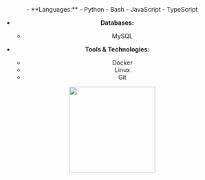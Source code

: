 <div align="center">
- **Languages:**
  - Python
  - Bash
  - JavaScript
  - TypeScript

- **Databases:**
  - MySQL

- **Tools & Technologies:**
  - Docker
  - Linux
  - Git

<p>
<a href="https://github.com/TheSilver1023">
  <img height="200em" src="https://github-readme-stats.vercel.app/api?username=TheSilver1023&hide_border=true&show_icons=true&title_color=E11111&icon_color=FF5733&text_color=FFFFFF&bg_color=0c1017"
</a>
</p>
</div>
